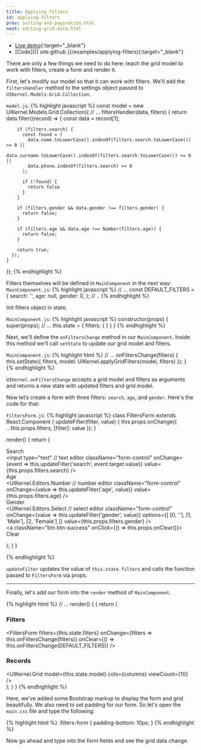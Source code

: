 ```yaml
---
title: Applying filters
id: applying-filters
prev: sorting-and-pagination.html
next: editing-grid-data.html
---
```

* [Live demo](/examples/applying-filters/){:target="_blank"}
* [Code]({{ site.github }}/examples/applying-filters){:target="_blank"}

There are only a few things we need to do here: teach the grid model to work with filters, create a form and render it.

First, let's modify our model so that it can work with filters. We'll add the `filtersHandler` method to the settings
object passed to `UIKernel.Models.Grid.Collection`.


`model.js`:
{% highlight javascript %}
const model = new UIKernel.Models.Grid.Collection({
  // ...
  filtersHandler(data, filters) {
      return data.filter((record) => {
        const data = record[1];

        if (filters.search) {
          const found = (
            data.name.toLowerCase().indexOf(filters.search.toLowerCase()) >= 0 ||
            data.surname.toLowerCase().indexOf(filters.search.toLowerCase()) >= 0 ||
            data.phone.indexOf(filters.search) >= 0
          );

          if (!found) {
            return false
          }
        }

        if (filters.gender && data.gender !== filters.gender) {
          return false;
        }

        if (filters.age && data.age !== Number(filters.age)) {
          return false;
        }

        return true;
      });
    }
});
{% endhighlight %}

Filters themselves will be defined in `MainComponent` in the next way:
 `MainComponent.js`:
 {% highlight javascript %}
 // ...
 const DEFAULT_FILTERS = {
   search: '',
   age: null,
   gender: 0,
 };
 // ..
  {% endhighlight %}
  
Init filters object in state.

`MainComponent.js`:
{% highlight javascript %}
  constructor(props) {
    super(props);
    // ...
    this.state = {
      filters: { }
    }
  }
{% endhighlight %}


Next, we'll define the `onFiltersChange` method in our `MainComponent`.
Inside this method we'll call `setState` to update our grid model and filters.

`MainComponent.js`:
{% highlight html %}
// ...
onFiltersChange(filters) {
    this.setState({
      filters,
      model: UIKernel.applyGridFilters(model, filters)
    });
  }
{% endhighlight %}

`UIKernel.onFiltersChange` accepts a grid model and filters as arguments and returns a new state with updated filters and grid model.


Now let’s create a form with three filters: `search`, `age`, and `gender`. Here's the code for that:

`FiltersForm.js`:
{% highlight javascript %}
class FiltersForm extends React.Component {
  updateFilter(filter, value) {
    this.props.onChange({
      ...this.props.filters,
      [filter]: value
    });
  }

  render() {
    return (
      <form className="filters-form form-horizontal">
        <div className="form-group">
          <label className="col-sm-3 control-label">Search</label>
          <div className="col-sm-9">
            <input
              type="text" // text editor
              className="form-control"
              onChange={event => this.updateFilter('search', event.target.value)}
              value={this.props.filters.search}
            />
          </div>
        </div>
        <div className="form-group">
          <label className="col-sm-3 control-label">Age</label>
          <div className="col-sm-9">
            <UIKernel.Editors.Number // number editor
              className="form-control"
              onChange={value => this.updateFilter('age', value)}
              value={this.props.filters.age}
            />
          </div>
        </div>
        <div className="form-group">
          <label className="col-sm-3 control-label">Gender</label>
          <div className="col-sm-9">
            <UIKernel.Editors.Select // select editor
              className="form-control"
              onChange={value => this.updateFilter('gender', value)}
              options={[
                [0, ''],
                [1, 'Male'],
                [2, 'Female']
              ]}
              value={this.props.filters.gender}
            />
          </div>
        </div>
        <div className="form-group">
          <div className="col-sm-offset-3 col-sm-9">
            <a className="btn btn-success" onClick={() => this.props.onClear()}>
              Clear
            </a>
          </div>
        </div>
      </form>
    );
  }
}

{% endhighlight %}



`updateFilter` updates the value of `this.state.filters` and calls the function passed to `FiltersForm` via props.

---

Finally, let's add our form into the `render` method of `MainComponent`.

{% highlight html %}
// ...
  render() {
   {
      return (
        <div>
          <div className="panel panel-primary">
            <div className="panel-heading">
              <h3 className="panel-title">Filters</h3>
            </div>
            <div className="panel-body">
              <FiltersForm
                filters={this.state.filters}
                onChange={filters => this.onFiltersChange(filters)}
                onClear={() => this.onFiltersChange(DEFAULT_FILTERS)}
              />
            </div>
          </div>
          <div className="panel panel-info">
            <div className="panel-heading">
              <h3 className="panel-title">Records</h3>
            </div>
            <UIKernel.Grid
              model={this.state.model}
              cols={columns}
              viewCount={10}
            />
          </div>
        </div>
      );
    }
  }
{% endhighlight %}

Here, we've added some Bootstrap markup to display the form and grid beautifully.
We also need to set padding for our form. So let's open the `main.css` file and type the following:

{% highlight html %}
.filters-form {
    padding-bottom: 10px;
}
{% endhighlight %}

Now go ahead and type into the form fields and see the grid data change.
